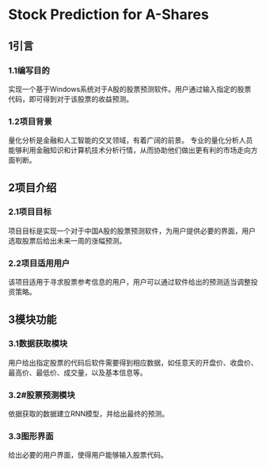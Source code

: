 # Stock Prediction for A-Shares       
## 1引言      
### 1.1编写目的      
实现一个基于Windows系统对于A股的股票预测软件。用户通过输入指定的股票代码，即可得到对于该股票的收益预测。
### 1.2项目背景      
量化分析是金融和人工智能的交叉领域，有着广阔的前景。
专业的量化分析人员能够利用金融知识和计算机技术分析行情，从而协助他们做出更有利的市场走向方面判断。
## 2项目介绍       
### 2.1项目目标       
项目目标是实现一个对于中国A股的股票预测软件，为用户提供必要的界面，用户选取股票后给出未来一周的涨幅预测。
### 2.2项目适用用户        
该项目适用于寻求股票参考信息的用户，用户可以通过软件给出的预测适当调整投资策略。
## 3模块功能       
### 3.1数据获取模块        
用户给出指定股票的代码后软件需要得到相应数据，如任意天的开盘价、收盘价、最高价、最低价、成交量，以及基本信息等。
### 3.2#股票预测模块        
依据获取的数据建立RNN模型，并给出最终的预测。
### 3.3图形界面        
给出必要的用户界面，使得用户能够输入股票代码。
